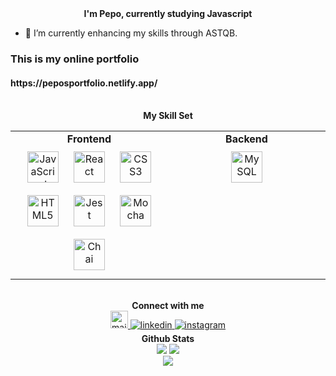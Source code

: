 <div align="center">
  <strong>I'm Pepo, currently studying Javascript</strong>
</div>

- 🌱 I’m currently enhancing my skills through ASTQB.
<h3>This is my online portfolio</h3> <h4>https://peposportfolio.netlify.app/</h4>

<br />

<div align="center">
  <strong>My Skill Set</strong>
</div>

<table align="center">
  <tr>
    <td valign="top" width="33%">
      <div align="center">
        <strong>Frontend</strong>
      </div>
      <div align="center">
        <a href="https://www.javascript.com/" target="_blank"><img style="margin: 10px" src="https://profilinator.rishav.dev/skills-assets/javascript-original.svg" alt="JavaScript" height="50" /></a>
        <a href="https://reactjs.org/" target="_blank"><img style="margin: 10px" src="https://profilinator.rishav.dev/skills-assets/react-original-wordmark.svg" alt="React" height="50" /></a>
        <a href="https://www.w3schools.com/css/" target="_blank"><img style="margin: 10px" src="https://profilinator.rishav.dev/skills-assets/css3-original-wordmark.svg" alt="CSS3" height="50" /></a>
        <a href="https://en.wikipedia.org/wiki/HTML5" target="_blank"><img style="margin: 10px" src="https://profilinator.rishav.dev/skills-assets/html5-original-wordmark.svg" alt="HTML5" height="50" /></a>
        <a href="https://jestjs.io/" target="_blank"><img style="margin: 10px" src="https://uxwing.com/wp-content/themes/uxwing/download/brands-and-social-media/jest-js-icon.png" alt="Jest" height="50" /></a>
        <a href="https://mochajs.org/" target="_blank"><img style="margin: 10px" src="https://profilinator.rishav.dev/skills-assets/mocha.png" alt="Mocha" height="50" /></a>
        <a href="https://www.chaijs.com/" target="_blank"><img style="margin: 10px" src="https://profilinator.rishav.dev/skills-assets/chai.png" alt="Chai" height="50" /></a>
      </div>
    </td>
    <td valign="top" width="33%">
      <div align="center">
        <strong>Backend</strong>
      </div>
      <div align="center">
        <a href="https://www.mysql.com/" target="_blank"><img style="margin: 10px" src="https://www.svgrepo.com/show/303251/mysql-logo.svg" alt="MySQL" height="50" /></a>
      </div>
  </tr>
</table>

<br />

<div align="center">
  <strong>Connect with me</strong>
</div>

<div align="center">
  <a href="mailto:banchevpepo@gmail.com" target="_blank">
    <img src="https://icon-library.com/images/microsoft-mail-icon/microsoft-mail-icon-20.jpg?&style=for-the-badge&logo=github&logoColor=white" alt="mail" style="margin-bottom: 5px; width: 28px" />
  </a>
  <a href="https://www.linkedin.com/in/penyo-banchev-6b5908165?utm_source=share&utm_campaign=share_via&utm_content=profile&utm_medium=ios_app" target="_blank">
    <img src="https://img.shields.io/badge/linkedin-%231E77B5.svg?&style=for-the-badge&logo=linkedin&logoColor=white" alt="linkedin" style="margin-bottom: 5px;" />
  </a>
  <a href="https://instagram.com/p.banchevloco" target="_blank">
    <img src="https://img.shields.io/badge/instagram-%23000000.svg?&style=for-the-badge&logo=instagram&logoColor=white" alt="instagram" style="margin-bottom: 5px;" />
  </a>
</div>

<div align="center">
  <strong>Github Stats</strong>
</div>
<div align="center">
  <img src="https://github-readme-stats.vercel.app/api?username=pepoloco&show=reviews,prs_merged"/>
  <img src="https://github-readme-stats.vercel.app/api/top-langs/?username=pepoloco&langs_count=8"/>
</div>


<div align="center">
  <img src="https://komarev.com/ghpvc/?username=pepoloco&&style=flat-square" align="center" />
</div>
